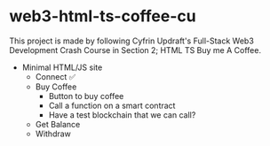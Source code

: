 # web3-html-ts-coffee-cu
This project is made by following Cyfrin Updraft's Full-Stack Web3 Development Crash Course in Section 2; HTML TS Buy me A Coffee.
- Minimal HTML/JS site
    - Connect ✅
    - Buy Coffee
        - Button to buy coffee
        - Call a function on a smart contract
        - Have a test blockchain that we can call?
    - Get Balance
    - Withdraw